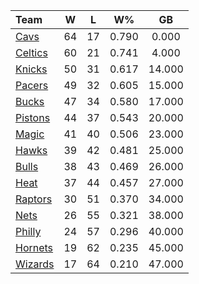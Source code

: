 | Team                            |  W  |  L  |  W%   |   GB   |
|:--------------------------------|:---:|:---:|:-----:|:------:|
| [Cavs](/r/clevelandcavs)        | 64  | 17  | 0.790 | 0.000  |
| [Celtics](/r/bostonceltics)     | 60  | 21  | 0.741 | 4.000  |
| [Knicks](/r/NYKnicks)           | 50  | 31  | 0.617 | 14.000 |
| [Pacers](/r/pacers)             | 49  | 32  | 0.605 | 15.000 |
| [Bucks](/r/MkeBucks)            | 47  | 34  | 0.580 | 17.000 |
| [Pistons](/r/DetroitPistons)    | 44  | 37  | 0.543 | 20.000 |
| [Magic](/r/OrlandoMagic)        | 41  | 40  | 0.506 | 23.000 |
| [Hawks](/r/AtlantaHawks)        | 39  | 42  | 0.481 | 25.000 |
| [Bulls](/r/chicagobulls)        | 38  | 43  | 0.469 | 26.000 |
| [Heat](/r/heat)                 | 37  | 44  | 0.457 | 27.000 |
| [Raptors](/r/torontoraptors)    | 30  | 51  | 0.370 | 34.000 |
| [Nets](/r/GoNets)               | 26  | 55  | 0.321 | 38.000 |
| [Philly](/r/sixers)             | 24  | 57  | 0.296 | 40.000 |
| [Hornets](/r/CharlotteHornets)  | 19  | 62  | 0.235 | 45.000 |
| [Wizards](/r/washingtonwizards) | 17  | 64  | 0.210 | 47.000 |